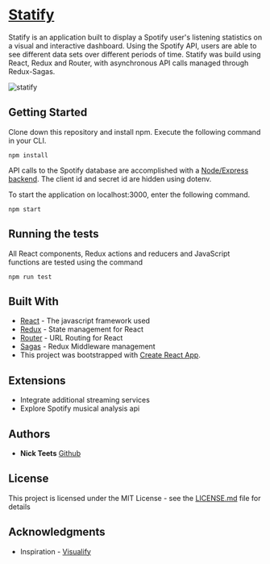 # [Statify](https://statify12.herokupapp.com/)

Statify is an application built to display a Spotify user's listening statistics on a visual and interactive dashboard. Using the Spotify API, users are able to see different data sets over different periods of time. Statify was build using React, Redux and Router, with asynchronous API calls managed through Redux-Sagas. 

![statify](https://user-images.githubusercontent.com/26471447/33585724-ed249c3a-d922-11e7-9782-0d7ff1ce8545.gif)

## Getting Started

Clone down this repository and install npm. Execute the following command in your CLI.

```
npm install
```
API calls to the Spotify database are accomplished with a [Node/Express backend](https://github.com/nicktu12/statify-backend). The client id and secret id are hidden using dotenv.

To start the application on localhost:3000, enter the following command. 
```
npm start
```

## Running the tests

All React components, Redux actions and reducers and JavaScript functions are tested using the command

```
npm run test
```

## Built With

* [React](https://reactjs.org/) - The javascript framework used
* [Redux](https://redux.js.org/) - State management for React
* [Router](https://github.com/reactjs/react-router-redux) - URL Routing for React
* [Sagas](https://redux-saga.js.org/) - Redux Middleware management
* This project was bootstrapped with [Create React App](https://github.com/facebookincubator/create-react-app).

## Extensions

* Integrate additional streaming services
* Explore Spotify musical analysis api

## Authors

* **Nick Teets** [Github](https://github.com/nicktu12)

## License

This project is licensed under the MIT License - see the [LICENSE.md](LICENSE.md) file for details

## Acknowledgments

* Inspiration - [Visualify](https://visualify.io/)
